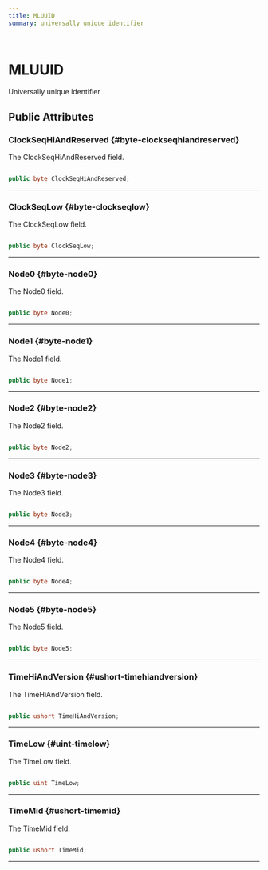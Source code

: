```yaml
---
title: MLUUID
summary: universally unique identifier 

---
```


# MLUUID




Universally unique identifier   





## Public Attributes

### ClockSeqHiAndReserved {#byte-clockseqhiandreserved}

The  ClockSeqHiAndReserved  field. 

```csharp

public byte ClockSeqHiAndReserved;

```






-----------

### ClockSeqLow {#byte-clockseqlow}

The  ClockSeqLow  field. 

```csharp

public byte ClockSeqLow;

```






-----------

### Node0 {#byte-node0}

The Node0 field. 

```csharp

public byte Node0;

```






-----------

### Node1 {#byte-node1}

The Node1 field. 

```csharp

public byte Node1;

```






-----------

### Node2 {#byte-node2}

The Node2 field. 

```csharp

public byte Node2;

```






-----------

### Node3 {#byte-node3}

The Node3 field. 

```csharp

public byte Node3;

```






-----------

### Node4 {#byte-node4}

The Node4 field. 

```csharp

public byte Node4;

```






-----------

### Node5 {#byte-node5}

The Node5 field. 

```csharp

public byte Node5;

```






-----------

### TimeHiAndVersion {#ushort-timehiandversion}

The TimeHiAndVersion field. 

```csharp

public ushort TimeHiAndVersion;

```






-----------

### TimeLow {#uint-timelow}

The TimeLow field. 

```csharp

public uint TimeLow;

```






-----------

### TimeMid {#ushort-timemid}

The TimeMid field. 

```csharp

public ushort TimeMid;

```






-----------


